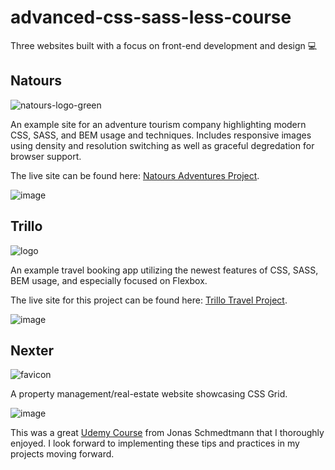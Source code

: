 # advanced-css-sass-less-course

Three websites built with a focus on front-end development and design 💻

## Natours

![natours-logo-green](https://user-images.githubusercontent.com/26236137/51804092-860c7180-2219-11e9-9e5c-87cc4d221e00.png)

An example site for an adventure tourism company highlighting modern CSS, SASS, and BEM usage and techniques.  Includes responsive images using density and resolution switching as well as graceful degredation for browser support. 

The live site can be found here: [Natours Adventures Project](https://michaeljamie.github.io/advanced-css-sass-less-course/Natours/ "Natours - Project").

![image](https://user-images.githubusercontent.com/26236137/51792075-b1d01e80-2169-11e9-9189-cdcb0dbecf37.png "Natours - Project")

## Trillo

![logo](https://user-images.githubusercontent.com/26236137/51804070-5198b580-2219-11e9-8a71-657b061fabcd.png)

An example travel booking app utilizing the newest features of CSS, SASS, BEM usage, and especially focused on Flexbox.

The live site for this project can be found here: [Trillo Travel Project](https://michaeljamie.github.io/advanced-css-sass-less-course/Trillo/ "Trillo - Project").

![image](https://user-images.githubusercontent.com/26236137/51792057-82b9ad00-2169-11e9-925d-059a73421590.png "Trillo - Project")

## Nexter

![favicon](https://user-images.githubusercontent.com/26236137/51804305-5ca11500-221c-11e9-979e-b26f468b704f.png)

A property management/real-estate website showcasing CSS Grid.

![image](https://user-images.githubusercontent.com/26236137/50797033-adae9080-1290-11e9-9324-e6973ce1a5bf.png)


This was a great [Udemy Course](https://www.udemy.com/advanced-css-and-sass/ "Advanced CSS & SASS") from Jonas Schmedtmann that I thoroughly enjoyed.  I look forward to implementing these tips and practices in my projects moving forward.
